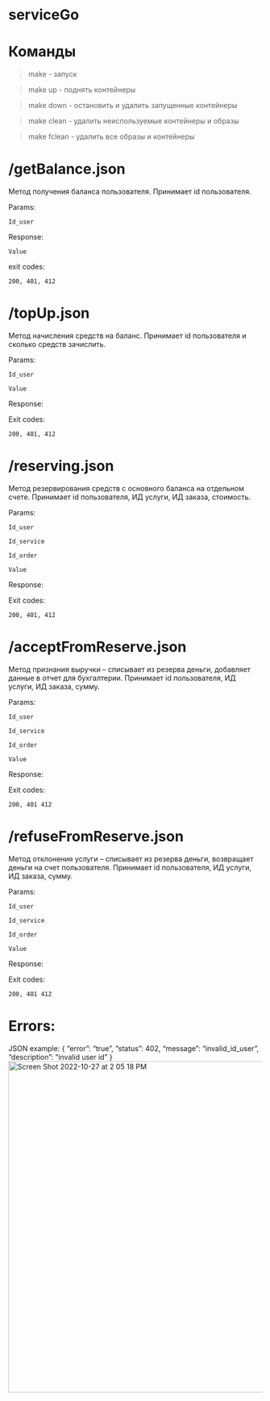 # serviceGo
# Команды
>make - запуск

>make up - поднять контейнеры

>make down - остановить и удалить запущенные контейнеры

>make clean - удалить неиспользуемые контейнеры и образы

>make fclean - удалить все образы и контейнеры


# /getBalance.json
Метод получения баланса пользователя. Принимает id пользователя.

Params:

	Id_user
  
Response:

	Value
  
exit codes:

	200, 401, 412


# /topUp.json
Метод начисления средств на баланс. Принимает id пользователя и сколько средств зачислить.

Params:

	Id_user
  
	Value
  
Response:

Exit codes:

	200, 401, 412



# /reserving.json
Метод резервирования средств с основного баланса на отдельном счете. Принимает id пользователя, ИД услуги, ИД заказа, стоимость.

Params:

	Id_user
  
	Id_service
  
	Id_order
  
	Value
  
Response:

Exit codes:

	200, 401, 412


# /acceptFromReserve.json
Метод признания выручки – списывает из резерва деньги, добавляет данные в отчет для бухгалтерии. Принимает id пользователя, ИД услуги, ИД заказа, сумму.

Params:

	Id_user
  
	Id_service
  
	Id_order
  
	Value
  
Response:

Exit codes:

	200, 401 412




# /refuseFromReserve.json
Метод отклонения услуги – списывает из резерва деньги, возвращает деньги на счет пользователя. Принимает id пользователя, ИД услуги, ИД заказа, сумму.

Params:

	Id_user
  
	Id_service
  
	Id_order
  
	Value
  
Response:

Exit codes:

	200, 401 412





# Errors:

JSON example:
{
	“error”: “true”,
	“status”: 402,
	“message”: “invalid_id_user”,
	“description”: “invalid user id”
}
<img width="657" alt="Screen Shot 2022-10-27 at 2 05 18 PM" src="https://user-images.githubusercontent.com/89391330/198268490-3540fe88-03d7-4c0c-a3f4-9c7b8154767b.png">



